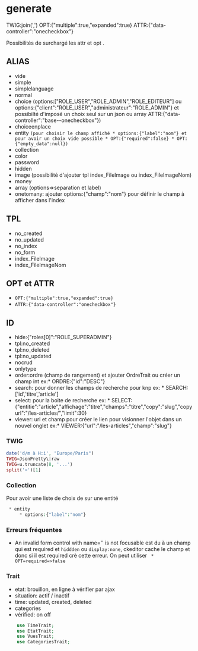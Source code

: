 # generate

TWIG:join(',')
OPT:{"multiple":true,"expanded":true}
ATTR:{"data-controller":"onecheckbox"}

Possibilités de surchargé les attr et opt .

## ALIAS

- vide
- simple
- simplelanguage
- normal
- choice (options:["ROLE_USER","ROLE_ADMIN","ROLE_EDITEUR"] ou options:{"client":"ROLE_USER","administrateur":"ROLE_ADMIN"} et possibilté d'imposé un choix seul sur un json ou array ATTR:{"data-controller":"base--onecheckbox"})
- choiceenplace
- entity
  ` (pour choisir le champ affiché * options:{"label":"nom"} et pour avoir un choix vide possible * OPT:{"required":false} * OPT:{"empty_data":null}) `
- collection
- color
- password
- hidden
- image (possibilité d'ajouter tpl index_FileImage ou index_FileImageNom)
- money
- array (options=>separation et label)
- onetomany: ajouter options:{"champ":"nom"} pour définir le champ à afficher dans l'index
  

## TPL
- no_created
- no_updated
- no_index
- no_form
- index_FileImage
- index_FileImageNom


## OPT et ATTR

  - `OPT:{"multiple":true,"expanded":true}`
  - `ATTR:{"data-controller":"onecheckbox"}`

## ID

- hide:{"roles[0]":"ROLE_SUPERADMIN"}
- tpl:no_created
- tpl:no_deleted
- tpl:no_updated
- nocrud
- onlytype
- order:ordre (champ de rangement) et ajouter OrdreTrait ou créer un champ int ex:* ORDRE:{"id":"DESC"}
- search: pour donner les champs de recherche pour knp ex: *  SEARCH:['id','titre','article']
- select: pour la boite de recherche ex: * SELECT:{"entitie":"article","affichage":"titre","champs":"titre","copy":"slug","copyurl":"/les-articles/","limit":30}
- viewer: url et champ pour créer le lien pour visionner l'objet dans un nouvel onglet ex:* VIEWER:{"url":"/les-articles","champ":"slug"}

### TWIG

```php
date('d/m à H:i', "Europe/Paris")
TWIG=JsonPretty\|raw 
TWIG=u.truncate(8, '...')
split('¤')[1]
```

### Collection
Pour avoir une liste de choix de sur une entité
```php
 * entity
     * options:{"label":"nom"}

```

### Erreurs fréquentes

- An invalid form control with name='' is not focusable est du à un champ qui est required et ` hiddden ` ou  ` display:none `, ckeditor cache le champ et donc si il est required crè cette erreur. On peut utiliser ` * OPT=required=>false`

### Trait

- etat: brouillon, en ligne à vérifier par ajax
- situation: actif / inactif
- time: updated, created, deleted
- categories
- vérified: on off
  
```php
    use TimeTrait;
    use EtatTrait;
    use VuesTrait;
    use CategoriesTrait;
```
